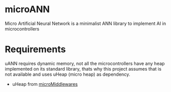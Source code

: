 # microANN

Micro Artificial Neural Network is a minimalist ANN library to implement AI in microcontrollers

# Requirements

uANN requires dynamic memory, not all the microcontrollers have any heap implemented on its
standard library, thats why this project assumes that is not available and uses uHeap (micro heap)
as dependency.

 * uHeap from [microMiddlewares](https://github.com/josepablo134/microMiddlewares)

